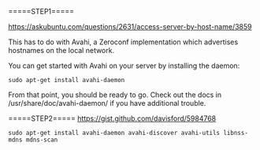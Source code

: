 =====STEP1=====

https://askubuntu.com/questions/2631/access-server-by-host-name/3859


This has to do with Avahi, a Zeroconf implementation which advertises hostnames on the local network.

You can get started with Avahi on your server by installing the daemon:


`
sudo apt-get install avahi-daemon
`


From that point, you should be ready to go. Check out the docs in /usr/share/doc/avahi-daemon/ if you have additional trouble.


=====STEP2=====
https://gist.github.com/davisford/5984768

`
sudo apt-get install avahi-daemon avahi-discover avahi-utils libnss-mdns mdns-scan
`
